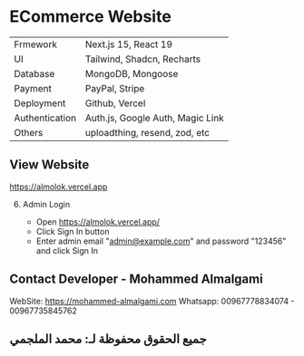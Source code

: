 # ECommerce Website
|                |                                  |
| -------------- | -------------------------------- |
| Frmework       | Next.js 15, React 19             |
| UI             | Tailwind, Shadcn, Recharts       |
| Database       | MongoDB, Mongoose                |
| Payment        | PayPal, Stripe                   |
| Deployment     | Github, Vercel                   |
| Authentication | Auth.js, Google Auth, Magic Link |
| Others         | uploadthing, resend, zod, etc    |

## View Website

https://almolok.vercel.app

6. Admin Login

   - Open https://almolok.vercel.app/
   - Click Sign In button
   - Enter admin email "admin@example.com" and password "123456" and click Sign In

## Contact Developer - Mohammed Almalgami

WebSite: https://mohammed-almalgami.com
Whatsapp: 00967778834074 - 00967735845762


## جميع الحقوق محفوظة لـ: محمد الملجمي 
